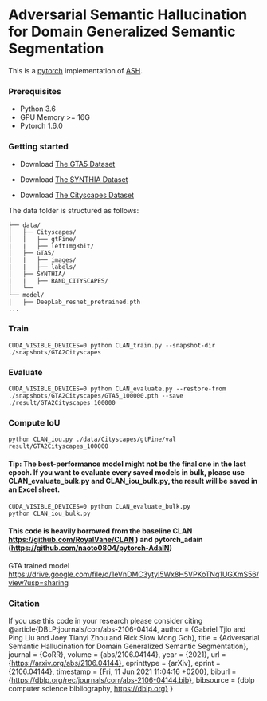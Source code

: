 # Adversarial Semantic Hallucination for Domain Generalized Semantic Segmentation
This is a [pytorch](http://pytorch.org/) implementation of [ASH]().



### Prerequisites
- Python 3.6
- GPU Memory >= 16G
- Pytorch 1.6.0

### Getting started

- Download [The GTA5 Dataset]( https://download.visinf.tu-darmstadt.de/data/from_games/ )

- Download [The SYNTHIA Dataset]( http://synthia-dataset.net/download-2/ )

- Download [The Cityscapes Dataset]( https://www.cityscapes-dataset.com/ )



The data folder is structured as follows:
```
├── data/
│   ├── Cityscapes/     
|   |   ├── gtFine/
|   |   ├── leftImg8bit/
│   ├── GTA5/
|   |   ├── images/
|   |   ├── labels/
│   ├── SYNTHIA/ 
|   |   ├── RAND_CITYSCAPES/
│   └── 			
└── model/
│   ├── DeepLab_resnet_pretrained.pth
...
```

### Train
```
CUDA_VISIBLE_DEVICES=0 python CLAN_train.py --snapshot-dir ./snapshots/GTA2Cityscapes
```

### Evaluate
```
CUDA_VISIBLE_DEVICES=0 python CLAN_evaluate.py --restore-from  ./snapshots/GTA2Cityscapes/GTA5_100000.pth --save ./result/GTA2Cityscapes_100000
```


### Compute IoU
```
python CLAN_iou.py ./data/Cityscapes/gtFine/val result/GTA2Cityscapes_100000
```

#### Tip: The best-performance model might not be the final one in the last epoch. If you want to evaluate every saved models in bulk, please use CLAN_evaluate_bulk.py and CLAN_iou_bulk.py, the result will be saved in an Excel sheet.
```
CUDA_VISIBLE_DEVICES=0 python CLAN_evaluate_bulk.py
python CLAN_iou_bulk.py
```

#### This code is heavily borrowed from the baseline CLAN https://github.com/RoyalVane/CLAN ) and pytorch_adain (https://github.com/naoto0804/pytorch-AdaIN)

GTA trained model
https://drive.google.com/file/d/1eVnDMC3ytyl5Wx8H5VPKoTNq1UGXmS56/view?usp=sharing

### Citation
If you use this code in your research please consider citing
@article{DBLP:journals/corr/abs-2106-04144,
  author    = {Gabriel Tjio and
               Ping Liu and
               Joey Tianyi Zhou and
               Rick Siow Mong Goh},
  title     = {Adversarial Semantic Hallucination for Domain Generalized Semantic
               Segmentation},
  journal   = {CoRR},
  volume    = {abs/2106.04144},
  year      = {2021},
  url       = {https://arxiv.org/abs/2106.04144},
  eprinttype = {arXiv},
  eprint    = {2106.04144},
  timestamp = {Fri, 11 Jun 2021 11:04:16 +0200},
  biburl    = {https://dblp.org/rec/journals/corr/abs-2106-04144.bib},
  bibsource = {dblp computer science bibliography, https://dblp.org}
}


```

